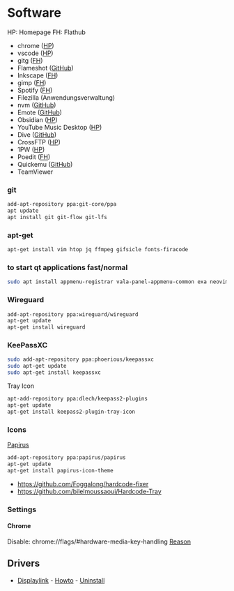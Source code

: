 # Software

HP: Homepage
FH: Flathub

- chrome ([HP](https://www.google.com/intl/de_de/chrome/))
- vscode ([HP](https://code.visualstudio.com/download))
- gitg ([FH](https://flathub.org/apps/details/org.gnome.gitg))
- Flameshot ([GitHub](https://github.com/lupoDharkael/flameshot))
- Inkscape ([FH](https://flathub.org/apps/details/org.inkscape.Inkscape))
- gimp ([FH](https://flathub.org/apps/details/org.gimp.GIMP))
- Spotify ([FH](https://flathub.org/apps/details/com.spotify.Client))
- Filezilla (Anwendungsverwaltung)
- nvm ([GitHub](https://github.com/nvm-sh/nvm))
- Emote ([GitHub](https://github.com/tom-james-watson/Emote))
- Obsidian ([HP](https://obsidian.md/))
- YouTube Music Desktop ([HP](https://ytmdesktop.app/))
- Dive ([GitHub](https://github.com/wagoodman/dive))
- CrossFTP ([HP](https://www.crossftp.com/))
- 1PW ([HP](https://1password.com/downloads/linux))
- Poedit ([FH](https://flathub.org/apps/net.poedit.Poedit))
- Quickemu ([GitHub](https://github.com/quickemu-project/quickemu))
- TeamViewer
  
### git

 ```sh
 add-apt-repository ppa:git-core/ppa 
 apt update
 apt install git git-flow git-lfs
 ```

### apt-get

```sh
apt-get install vim htop jq ffmpeg gifsicle fonts-firacode
```

### to start qt applications fast/normal
```sh
sudo apt install appmenu-registrar vala-panel-appmenu-common exa neovim
```

### Wireguard
```sh
add-apt-repository ppa:wireguard/wireguard
apt-get update
apt-get install wireguard
```

### KeePassXC

```sh
sudo add-apt-repository ppa:phoerious/keepassxc
sudo apt-get update
sudo apt-get install keepassxc
```

Tray Icon
```sh
apt-add-repository ppa:dlech/keepass2-plugins
apt-get update
apt-get install keepass2-plugin-tray-icon
```

### Icons

[Papirus](https://github.com/PapirusDevelopmentTeam/papirus-icon-theme)

```sh
add-apt-repository ppa:papirus/papirus
apt-get update
apt-get install papirus-icon-theme
```

- https://github.com/Foggalong/hardcode-fixer
- https://github.com/bilelmoussaoui/Hardcode-Tray

### Settings

#### Chrome 
Disable: chrome://flags/#hardware-media-key-handling [Reason](https://www.omgchrome.com/chrome-google-music-media-keys/)

## Drivers
- [Displaylink](https://www.synaptics.com/products/displaylink-graphics/downloads/ubuntu) - [Howto](https://www.displaylink.org/forum/showpost.php?p=90853&postcount=2) - [Uninstall](https://support.displaylink.com/knowledgebase/articles/683699-how-to-uninstall-displaylink-ubuntu-software)
